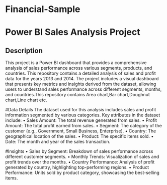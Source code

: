 # Financial-Sample

# Power BI Sales Analysis Project  

## Description  
This project is a Power BI dashboard that provides a comprehensive analysis of sales performance across various segments, products, and countries. This repository contains a detailed analysis of sales and profit data for the years 2013 and 2014. The project includes a visual dashboard that presents key metrics and insights derived from the dataset, allowing users to understand sales performance across different segments, months, and countries.This repository contains Area chart,Bar chart,Doughnut chart,Line chart etc.

#Data Details
The dataset used for this analysis includes sales and profit information segmented by various categories. Key attributes in the dataset include:
•	Sales Amount: The total revenue generated from sales.
•	Profit Amount: The total profit earned from sales.
•	Segment: The category of the customer (e.g., Government, Small Business, Enterprise).
•	Country: The geographical location of the sales.
•	Product: The specific items sold.
•	Date: The month and year of the sales transaction.

#Insights
•	Sales by Segment: Breakdown of sales performance across different customer segments.
•	Monthly Trends: Visualization of sales and profit trends over the months.
•	Country Performance: Analysis of profit generated by country, highlighting top-performing regions.
•	Product Performance: Units sold by product category, showcasing the best-selling items.
